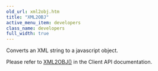 ```yaml
---
old_url: xml2obj.htm
title: "XML2OBJ"
active_menu_item: developers
class_name: developers
full_width: true
---
```



Converts an XML string to a javascript object.

Please refer to [XML2OBJ()](/developers/documentation/scripting-apis/server-side-api/ssj-object/miscellaneous/xml2obj) in the Client API documentation.


